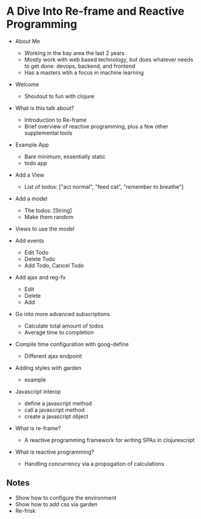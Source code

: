# A Dive Into Re-frame and Reactive Programming

* About Me
  - Working in the bay area the last 2 years
  - Mostly work with web based technology, but does
    whatever needs to get done: devops, backend, and frontend
  - Has a masters wtih a focus in machine learning

* Welcome
  - Shoutout to fun with clojure

* What is this talk about?
  - Introduction to Re-frame
  - Brief overview of reactive programming, plus a few other supplemental tools

* Example App
  - Bare minimum, essentially static
  - todo app

* Add a View
  - List of todos: ["act normal", "feed cat", "remember to breathe"]

* Add a model
  - The todos: [String]
  - Make them random

* Views to use the model

* Add events
  - Edit Todo
  - Delete Todo
  - Add Todo, Cancel Todo

* Add ajax and reg-fx
  - Edit
  - Delete
  - Add

* Go into more advanced subscriptions
  - Calculate total amount of todos
  - Average time to completion

* Compile time configuration with goog-define
  - Different ajax endpoint

* Adding styles with garden
  - example

* Javascript interop
  - define a javascript method
  - call a javascript method
  - create a javascript object

* What is re-frame?
  - A reactive programming framework for writing SPAs in clojurescript

* What is reactive programming?
  - Handling concurrency via a propogation of calculations

## Notes
- Show how to configure the environment
- Show how to add css via garden
- Re-frisk
